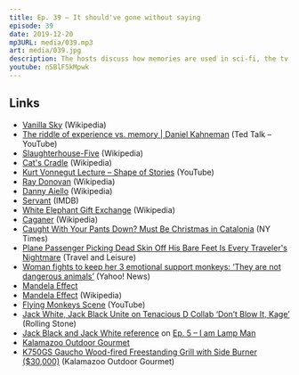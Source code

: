 ```yaml
---
title: Ep. 39 – It should've gone without saying
episode: 39
date: 2019-12-20
mp3URL: media/039.mp3
art: media/039.jpg
description: The hosts discuss how memories are used in sci-fi, the tv show Servant, Dennis' snowman pooper, the bizarre Catalonian tradition of the *caganer*, Jack White and Jack Black, and the Mandela Effect.
youtube: nSBlF5kMpwk
---
```


## Links

- [Vanilla Sky](https://en.wikipedia.org/wiki/Vanilla_Sky) (Wikipedia)
- [The riddle of experience vs. memory | Daniel Kahneman](https://youtu.be/XgRlrBl-7Yg) (Ted Talk – YouTube)
- [Slaughterhouse-Five](https://en.wikipedia.org/wiki/Slaughterhouse-Five) (Wikipedia)
- [Cat's Cradle](https://en.wikipedia.org/wiki/Cat%27s_Cradle) (Wikipedia)
- [Kurt Vonnegut Lecture – Shape of Stories](https://www.youtube.com/watch?v=GOGru_4z1Vc) (YouTube)
- [Ray Donovan](https://en.wikipedia.org/wiki/Ray_Donovan) (Wikipedia)
- [Danny Aiello](https://twitter.com/EuropeanTour/status/1170079222037020672) (Wikipedia)
- [Servant](https://www.imdb.com/title/tt8068860/) (IMDB)
- [White Elephant Gift Exchange](https://en.wikipedia.org/wiki/White_elephant_gift_exchange) (Wikipedia)
- [Caganer](https://en.wikipedia.org/wiki/Caganer) (Wikipedia)
- [Caught With Your Pants Down? Must Be Christmas in Catalonia](https://www.nytimes.com/2016/12/05/world/what-in-the-world/caught-with-your-pants-down-must-be-christmas-in-catalonia.html) (NY Times)
- [Plane Passenger Picking Dead Skin Off His Bare Feet Is Every Traveler's Nightmare](https://www.travelandleisure.com/travel-news/airplane-passenger-caught-picking-dead-skin-feet) (Travel and Leisure)
- [Woman fights to keep her 3 emotional support monkeys: ‘They are not dangerous animals’](https://www.yahoo.com/lifestyle/woman-fights-to-keep-her-3-emotional-support-monkeys-they-are-not-dangerous-animals-215227031.html) (Yahoo! News)
- [Mandela Effect](https://mandelaeffect.com)
- [Mandela Effect](https://en.wikipedia.org/wiki/False_memory#Commonly_held_false_memories) (Wikipedia)
- [Flying Monkeys Scene](https://youtu.be/SESI19h4wDo) (YouTube)
- [Jack White, Jack Black Unite on Tenacious D Collab ‘Don’t Blow It, Kage’](https://www.rollingstone.com/music/music-news/jack-white-jack-black-jack-gray-tenacious-d-dont-blow-it-kage-921066/#!) (Rolling Stone)
- [Jack Black and Jack White reference](https://www.youtube.com/watch?v=shv5m2e8p3k) on [Ep. 5 – I am Lamp Man](https://happyhour.fm/005/)
- [Kalamazoo Outdoor Gourmet](https://kalamazoogourmet.com)
- [K750GS Gaucho Wood-fired Freestanding Grill with Side Burner (\$30,000)](https://kalamazoogourmet.com/products/k750gs-gaucho-wood-fired-freestanding-grill-with-side-burner/) (Kalamazoo Outdoor Gourmet)
